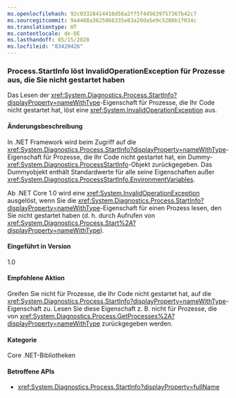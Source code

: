 ```yaml
---
ms.openlocfilehash: 92c03328414410d56a2ff5f445639757367b42c7
ms.sourcegitcommit: 9a4488a3625866335e83a20da5e9c5286b1f034c
ms.translationtype: HT
ms.contentlocale: de-DE
ms.lasthandoff: 05/15/2020
ms.locfileid: "83420426"
---
```

### <a name="processstartinfo-throws-invalidoperationexception-for-processes-you-didnt-start"></a>Process.StartInfo löst InvalidOperationException für Prozesse aus, die Sie nicht gestartet haben

Das Lesen der <xref:System.Diagnostics.Process.StartInfo?displayProperty=nameWithType>-Eigenschaft für Prozesse, die Ihr Code nicht gestartet hat, löst eine <xref:System.InvalidOperationException> aus.

#### <a name="change-description"></a>Änderungsbeschreibung

In .NET Framework wird beim Zugriff auf die <xref:System.Diagnostics.Process.StartInfo?displayProperty=nameWithType>-Eigenschaft für Prozesse, die Ihr Code nicht gestartet hat, ein Dummy-<xref:System.Diagnostics.ProcessStartInfo>-Objekt zurückgegeben. Das Dummyobjekt enthält Standardwerte für alle seine Eigenschaften außer <xref:System.Diagnostics.ProcessStartInfo.EnvironmentVariables>.

Ab .NET Core 1.0 wird eine <xref:System.InvalidOperationException> ausgelöst, wenn Sie die <xref:System.Diagnostics.Process.StartInfo?displayProperty=nameWithType>-Eigenschaft für einen Prozess lesen, den Sie nicht gestartet haben (d. h. durch Aufrufen von <xref:System.Diagnostics.Process.Start%2A?displayProperty=nameWithType>).

#### <a name="version-introduced"></a>Eingeführt in Version

1.0

#### <a name="recommended-action"></a>Empfohlene Aktion

Greifen Sie nicht für Prozesse, die Ihr Code nicht gestartet hat, auf die <xref:System.Diagnostics.Process.StartInfo?displayProperty=nameWithType>-Eigenschaft zu. Lesen Sie diese Eigenschaft z. B. nicht für Prozesse, die von <xref:System.Diagnostics.Process.GetProcesses%2A?displayProperty=nameWithType> zurückgegeben werden.

#### <a name="category"></a>Kategorie

Core .NET-Bibliotheken

#### <a name="affected-apis"></a>Betroffene APIs

- <xref:System.Diagnostics.Process.StartInfo?displayProperty=fullName>

<!--

#### Affected APIs

- `P:System.Diagnostics.Process.StartInfo`

-->

